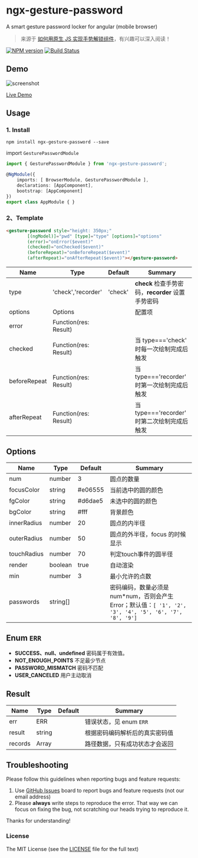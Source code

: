 # ngx-gesture-password
A smart gesture password locker for angular (mobile browser)

> 来源于 [如何用原生 JS 实现手势解锁组件](https://www.h5jun.com/post/handlock-comp.html?hmsr=toutiao.io)，有兴趣可以深入阅读！

[![NPM version](https://img.shields.io/npm/v/ngx-gesture-password.svg)](https://www.npmjs.com/package/ngx-gesture-password)
[![Build Status](https://travis-ci.org/cipchk/ngx-gesture-password.svg?branch=master)](https://travis-ci.org/cipchk/ngx-gesture-password)

## Demo

![screenshot](./screenshot./screenshot.gif)

[Live Demo](https://cipchk.github.io/ngx-gesture-password/)

## Usage

### 1. Install

```
npm install ngx-gesture-password --save
```

import `GesturePasswordModule` 

```typescript
import { GesturePasswordModule } from 'ngx-gesture-password';

@NgModule({
    imports: [ BrowserModule, GesturePasswordModule ],
    declarations: [AppComponent],
    bootstrap: [AppComponent]
})
export class AppModule { }
```

### 2、Template

```html
<gesture-password style="height: 350px;"
        [(ngModel)]="pwd" [type]="type" [options]="options"
        (error)="onError($event)"
        (checked)="onChecked($event)"
        (beforeRepeat)="onBeforeRepeat($event)"
        (afterRepeat)="onAfterRepeat($event)"></gesture-password>
```

| Name    | Type           | Default  | Summary |
| ------- | ------------- | ----- | ----- |
| type | 'check','recorder' | 'check' | **check** 检查手势密码，**recorder** 设置手势密码 |
| options | Options |  | 配置项 |
| error | Function(res: Result) |  |  |
| checked | Function(res: Result) |  | 当 type==='check' 时每一次绘制完成后触发 |
| beforeRepeat | Function(res: Result) |  | 当 type==='recorder' 时第一次绘制完成后触发 |
| afterRepeat | Function(res: Result) |  | 当 type==='recorder' 时第二次绘制完成后触发 |

## Options

| Name    | Type           | Default  | Summary |
| ------- | ------------- | ----- | ----- |
| num | number | 3 | 圆点的数量 |
| focusColor | string | #e06555 | 当前选中的圆的颜色 |
| fgColor | string | #d6dae5 | 未选中的圆的颜色 |
| bgColor | string | #fff | 背景颜色 |
| innerRadius | number | 20 | 圆点的内半径 |
| outerRadius | number | 50 | 圆点的外半径，focus 的时候显示 |
| touchRadius | number | 70 | 判定touch事件的圆半径 |
| render | boolean | true | 自动渲染 |
| min | number | 3 | 最小允许的点数 |
| passwords | string[] |  | 密码编码，数量必须是 num*num，否则会产生Error；默认值：`[ '1', '2', '3', '4', '5', '6', '7', '8', '9']` |

## Enum `ERR`

+ **SUCCESS、null、undefined** 密码属于有效值。
+ **NOT_ENOUGH_POINTS** 不足最少节点
+ **PASSWORD_MISMATCH** 密码不匹配
+ **USER_CANCELED** 用户主动取消

## Result

| Name    | Type           | Default  | Summary |
| ------- | ------------- | ----- | ----- |
| err | ERR |  | 错误状态，见 enum `ERR` |
| result | string | | 根据密码编码解析后的真实密码值 |
| records | Array | | 路径数据，只有成功状态才会返回 |

## Troubleshooting

Please follow this guidelines when reporting bugs and feature requests:

1. Use [GitHub Issues](https://github.com/cipchk/ngx-gesture-password/issues) board to report bugs and feature requests (not our email address)
2. Please **always** write steps to reproduce the error. That way we can focus on fixing the bug, not scratching our heads trying to reproduce it.

Thanks for understanding!

### License

The MIT License (see the [LICENSE](https://github.com/cipchk/ngx-gesture-password/blob/master/LICENSE) file for the full text)
